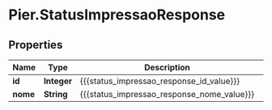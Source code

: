 # Pier.StatusImpressaoResponse

## Properties
Name | Type | Description | Notes
------------ | ------------- | ------------- | -------------
**id** | **Integer** | {{{status_impressao_response_id_value}}} | [optional] 
**nome** | **String** | {{{status_impressao_response_nome_value}}} | [optional] 


